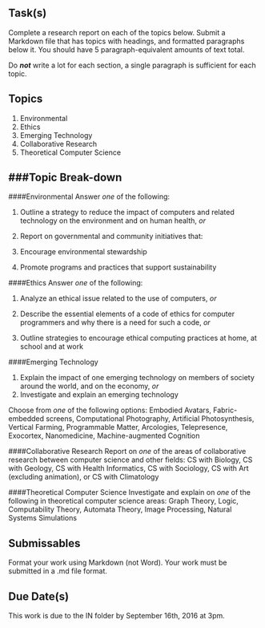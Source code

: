 Task(s)
-------
Complete a research report on each of the topics below.  Submit a Markdown file that has topics with headings, and formatted paragraphs below it.  You should have 5 paragraph-equivalent amounts of text total.

Do **_not_** write a lot for each section, a single paragraph is sufficient for each topic.  

Topics
------
1. Environmental
2. Ethics
3. Emerging Technology
4. Collaborative Research
5. Theoretical Computer Science

###Topic Break-down
--------
####Environmental
Answer _one_ of the following:

1. Outline a strategy to reduce the impact of computers and related technology on the 
environment and on human health, _or_

2. Report on governmental and community initiatives that:
  1. Encourage environmental stewardship
  2. Promote programs and practices that support sustainability

####Ethics
Answer _one_ of the following:

1. Analyze an ethical issue related to the use of computers, _or_

2. Describe the essential elements of a code of ethics for computer programmers and why there is 
a need for such a code, _or_

3. Outline strategies to encourage ethical computing practices at home, at school and at work

####Emerging Technology
1. Explain the impact of one emerging technology on members of society around the world, and on 
the economy, _or_
2. Investigate and explain an emerging technology

Choose from _one_ of the following options: Embodied Avatars, Fabric-embedded screens, Computational Photography, Artificial Photosynthesis, Vertical Farming, Programmable Matter, Arcologies, Telepresence, Exocortex, Nanomedicine, Machine-augmented Cognition

####Collaborative Research
Report on _one_ of the areas of collaborative research between computer science and other fields: CS with Biology, CS with Geology, CS with Health Informatics, CS with Sociology, CS with Art (excluding animation), or CS with Climatology

####Theoretical Computer Science
Investigate and explain on _one_ of the following in theoretical computer science areas: Graph Theory, Logic, Computability Theory, Automata Theory, Image Processing, Natural Systems Simulations

Submissables
------------
Format your work using Markdown (not Word). Your work must be submitted in a .md file format.

Due Date(s)
-----------
This work is due to the IN folder by September 16th, 2016 at 3pm.
